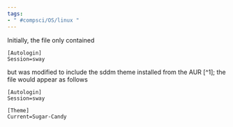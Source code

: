 ```yaml
---
tags:
- " #compsci/OS/linux "
---
```


Initially, the file only contained
```
[Autologin]
Session=sway
```
but was modified to include the sddm theme installed from the AUR [^1]; the file would appear as follows
```
[Autologin]
Session=sway

[Theme]
Current=Sugar-Candy
```